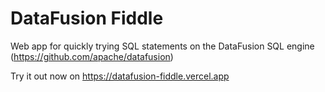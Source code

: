 # DataFusion Fiddle

Web app for quickly trying SQL statements on the DataFusion SQL engine (https://github.com/apache/datafusion)

Try it out now on https://datafusion-fiddle.vercel.app
